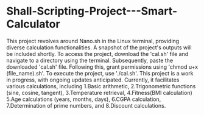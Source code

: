 # Shall-Scripting-Project---Smart-Calculator
This project revolves around Nano.sh in the Linux terminal, providing diverse calculation functionalities. A snapshot of the project's outputs will be included shortly. To access the project, download the 'cal.sh' file and navigate to a directory using the terminal. Subsequently, paste the downloaded 'cal.sh' file. Following this, grant permissions using 'chmod u+x (file_name).sh'. To execute the project, use './cal.sh'. 
This project is a work in progress, with ongoing updates anticipated. Currently, it facilitates various calculations, including 
1.Basic arithmetic, 
2.Trigonometric functions (sine, cosine, tangent), 
3.Temperature retrieval, 
4.Fitness(BMI calculation) 
5.Age calculations (years, months, days), 
6.CGPA calculation, 
7.Determination of prime numbers, and 
8.Discount calculations.
